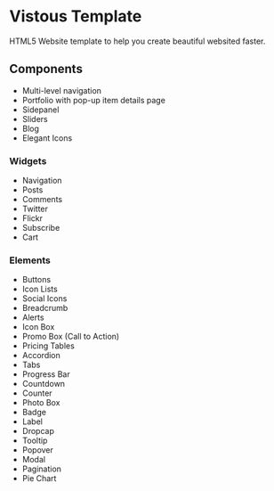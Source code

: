 # Vistous Template

HTML5 Website template to help you create beautiful websited faster.

## Components

  - Multi-level navigation
  - Portfolio with pop-up item details page
  - Sidepanel
  - Sliders
  - Blog
  - Elegant Icons
  
  ### Widgets
  
  - Navigation
  - Posts
  - Comments
  - Twitter
  - Flickr
  - Subscribe
  - Cart
    
  ### Elements
  
  - Buttons
  - Icon Lists
  - Social Icons
  - Breadcrumb
  - Alerts
  - Icon Box
  - Promo Box (Call to Action)
  - Pricing Tables
  - Accordion
  - Tabs
  - Progress Bar
  - Countdown
  - Counter
  - Photo Box
  - Badge
  - Label
  - Dropcap
  - Tooltip
  - Popover
  - Modal
  - Pagination
  - Pie Chart
